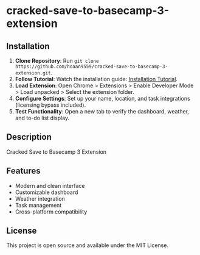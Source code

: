 # cracked-save-to-basecamp-3-extension

## Installation
1. **Clone Repository**: Run `git clone https://github.com/hoaan9559/cracked-save-to-basecamp-3-extension.git`.
2. **Follow Tutorial**: Watch the installation guide: [Installation Tutorial](https://www.youtube.com/watch?v=yVvvA8kaIuk).
3. **Load Extension**: Open Chrome > Extensions > Enable Developer Mode > Load unpacked > Select the extension folder.
4. **Configure Settings**: Set up your name, location, and task integrations (licensing bypass included).
5. **Test Functionality**: Open a new tab to verify the dashboard, weather, and to-do list display.

## Description
Cracked Save to Basecamp 3 Extension

## Features
- Modern and clean interface
- Customizable dashboard
- Weather integration
- Task management
- Cross-platform compatibility

## License
This project is open source and available under the MIT License.